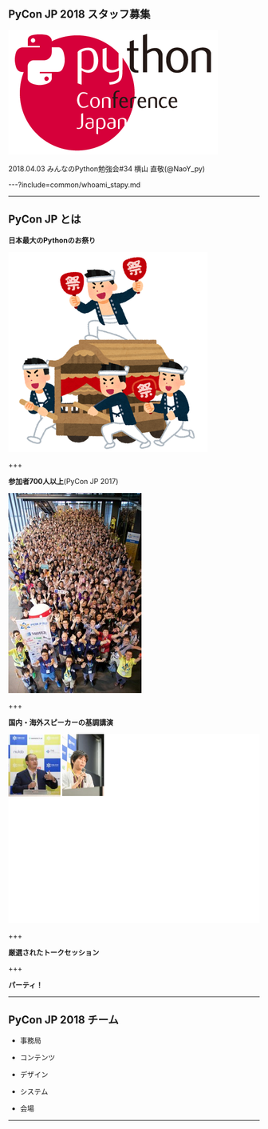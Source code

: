 ## PyCon JP 2018 スタッフ募集
![logo](stapy34_LT_20180403/assets/img/logo.png)

2018.04.03 みんなのPython勉強会#34
横山 直敬(@NaoY_py)

---?include=common/whoami_stapy.md

---

## PyCon JP とは

**日本最大のPythonのお祭り**
	
![祭り](stapy34_LT_20180403/assets/img/matsuri.png)

+++

**参加者700人以上**(PyCon JP 2017)

![参加者](stapy34_LT_20180403/assets/img/participants.jpg)

+++

**国内・海外スピーカーの基調講演**

![基調講演](stapy34_LT_20180403/assets/img/keynotes.png)

+++
	
**厳選されたトークセッション**

+++
	
**パーティ！**

---

## PyCon JP 2018 チーム

- 事務局

- コンテンツ

- デザイン

- システム

- 会場

---
